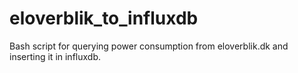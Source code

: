 # eloverblik_to_influxdb
Bash script for querying power consumption from eloverblik.dk and inserting it in influxdb. 
